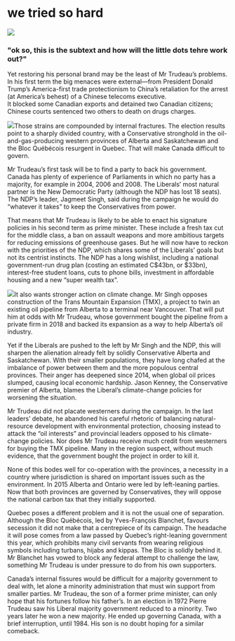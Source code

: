<div class="thirdOverlayLine"></div>

<h1 class="titlo">
     we tried so hard 
</h1>

<div class="firsto">
    <img src="../../assets/snow.jpg" class="imma">
    <h3 class="appetize">
    "ok so, this is the subtext and how will the little dots tehre work out?"
    </h3>
</div>

<primo>

Yet restoring his personal brand may be the least of Mr Trudeau’s problems. In his first term the big menaces were external—from President Donald Trump’s America-first trade protectionism to China’s retaliation for the arrest (at America’s behest) of a Chinese telecoms executive.    
It blocked some Canadian exports and detained two Canadian citizens; Chinese courts sentenced two others to death on drugs charges.

<img src="../../assets/snow.jpg" class="lefto">Those strains are compounded by internal fractures. The election results point to a sharply divided country, with a Conservative stronghold in the oil-and-gas-producing western provinces of Alberta and Saskatchewan and the Bloc Québécois resurgent in Quebec. That will make Canada difficult to govern.

Mr Trudeau’s first task will be to find a party to back his government. Canada has plenty of experience of Parliaments in which no party has a majority, for example in 2004, 2006 and 2008. The Liberals’ most natural partner is the New Democratic Party (although the NDP has lost 18 seats). The NDP’s leader, Jagmeet Singh, said during the campaign he would do “whatever it takes” to keep the Conservatives from power.

That means that Mr Trudeau is likely to be able to enact his signature policies in his second term as prime minister. These include a fresh tax cut for the middle class, a ban on assault weapons and more ambitious targets for reducing emissions of greenhouse gases. But he will now have to reckon with the priorities of the NDP, which shares some of the Liberals’ goals but not its centrist instincts. The NDP has a long wishlist, including a national government-run drug plan (costing an estimated C$43bn, or $33bn), interest-free student loans, cuts to phone bills, investment in affordable housing and a new “super wealth tax”.

<img src="../../assets/snow.jpg" class="righto">It also wants stronger action on climate change. Mr Singh opposes construction of the Trans Mountain Expansion (TMX), a project to twin an existing oil pipeline from Alberta to a terminal near Vancouver. That will put him at odds with Mr Trudeau, whose government bought the pipeline from a private firm in 2018 and backed its expansion as a way to help Alberta’s oil industry.

Yet if the Liberals are pushed to the left by Mr Singh and the NDP, this will sharpen the alienation already felt by solidly Conservative Alberta and Saskatchewan. With their smaller populations, they have long chafed at the imbalance of power between them and the more populous central provinces. Their anger has deepened since 2014, when global oil prices slumped, causing local economic hardship. Jason Kenney, the Conservative premier of Alberta, blames the Liberal’s climate-change policies for worsening the situation.

Mr Trudeau did not placate westerners during the campaign. In the last leaders’ debate, he abandoned his careful rhetoric of balancing natural-resource development with environmental protection, choosing instead to attack the “oil interests” and provincial leaders opposed to his climate-change policies. Nor does Mr Trudeau receive much credit from westerners for buying the TMX pipeline. Many in the region suspect, without much evidence, that the government bought the project in order to kill it.

None of this bodes well for co-operation with the provinces, a necessity in a country where jurisdiction is shared on important issues such as the environment. In 2015 Alberta and Ontario were led by left-leaning parties. Now that both provinces are governed by Conservatives, they will oppose the national carbon tax that they initially supported.

Quebec poses a different problem and it is not the usual one of separation. Although the Bloc Québécois, led by Yves-François Blanchet, favours secession it did not make that a centrepiece of its campaign. The headache it will pose comes from a law passed by Quebec’s right-leaning government this year, which prohibits many civil servants from wearing religious symbols including turbans, hijabs and kippas. The Bloc is solidly behind it. Mr Blanchet has vowed to block any federal attempt to challenge the law, something Mr Trudeau is under pressure to do from his own supporters.

Canada’s internal fissures would be difficult for a majority government to deal with, let alone a minority administration that must win support from smaller parties. Mr Trudeau, the son of a former prime minister, can only hope that his fortunes follow his father’s. In an election in 1972 Pierre Trudeau saw his Liberal majority government reduced to a minority. Two years later he won a new majority. He ended up governing Canada, with a brief interruption, until 1984. His son is no doubt hoping for a similar comeback.

</primo>
